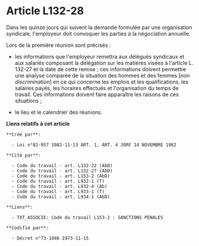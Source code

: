 # Article L132-28

Dans les quinze jours qui suivent la demande formulée par une organisation syndicale, l'employeur doit convoquer les parties
à la négociation annuelle.

Lors de la première réunion sont précisés :

- les informations que l'employeur remettra aux délégués syndicaux et aux salariés composant la délégation sur les matières
visées à l'article L. 132-27 et la date de cette remise ; ces informations doivent permettre une analyse comparée de la
situation des hommes et des femmes [*non discrimination*] en ce qui concerne les emplois et les qualifications, les salaires
payés, les horaires effectués et l'organisation du temps de travail. Ces informations doivent faire apparaître les raisons de
ces situations ;

- le lieu et le calendrier des réunions.

**Liens relatifs à cet article**

	**Créé par**:

	  - Loi n°82-957 1982-11-13 ART. 1, ART. 4 JORF 14 NOVEMBRE 1982

	**Cité par**:

	  - Code du travail - art. L132-22 (AbD)
	  - Code du travail - art. L132-27 (AbD)
	  - Code du travail - art. L153-2 (AbD)
	  - Code du travail - art. L932-1 (T)
	  - Code du travail - art. L932-4 (Ab)
	  - Code du travail - art. L933-1 (T)
	  - Code du travail - art. L934-1 (AbD)

	**Liens**:

	  - TXT_ASSOCIE: Code du travail L153-2 : SANCTIONS PENALES

	**Codifié par**:

	  - Décret n°73-1046 1973-11-15
